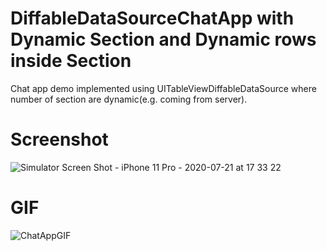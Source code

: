 # DiffableDataSourceChatApp with Dynamic Section and Dynamic rows inside Section
Chat app demo implemented using UITableViewDiffableDataSource where  number of section are dynamic(e.g. coming from server). 

# Screenshot 

![Simulator Screen Shot - iPhone 11 Pro - 2020-07-21 at 17 33 22](https://user-images.githubusercontent.com/2304583/88075062-908e9980-cb78-11ea-9f3c-c4d222a78d05.png)

# GIF

![ChatAppGIF](https://user-images.githubusercontent.com/2304583/88075848-a2bd0780-cb79-11ea-9dd6-2cf35948f89e.gif)
